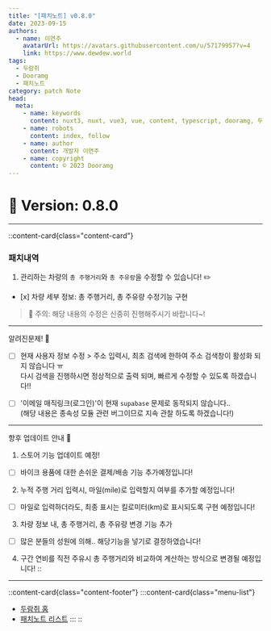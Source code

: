```yaml
---
title: "[패치노트] v0.8.0"
date: 2023-09-15
authors:
  - name: 이연주
    avatarUrl: https://avatars.githubusercontent.com/u/57179957?v=4
    link: https://www.dewdew.world
tags:
  - 두람쥐
  - Dooramg
  - 패치노트
category: patch Note
head:
  meta:
    - name: keywords
      content: nuxt3, nuxt, vue3, vue, content, typescript, dooramg, 두람쥐, 패치노트, patchnote
    - name: robots
      content: index, follow
    - name: author
      content: 개발자 이연주
    - name: copyright
      content: © 2023 Dooramg
---
```


# 🌱 **Version: 0.8.0**

---

::content-card{class="content-card"}
### 패치내역

1. 관리하는 차량의 `총 주행거리`와 `총 주유랑`을 수정할 수 있습니다! ✏️
- [x] 차량 세부 정보: 총 주행거리, 총 주유량 수정기능 구현

> 🚨 주의: 해당 내용의 수정은 신중히 진행해주시기 바랍니다~!

---

알려진문제! 🔧
- [ ] 현재 사용자 정보 수정 > 주소 입력시, 최초 검색에 한하여 주소 검색창이 활성화 되지 않습니다 ㅠ  
  다시 검색을 진행하시면 정상적으로 출력 되며, 빠르게 수정할 수 있도록 하겠습니다!!

- [ ] '이메일 매직링크(로그인)'이 현재 `supabase` 문제로 동작되지 않습니다..  
  (해당 내용은 종속성 모듈 관련 버그이므로 지속 관찰 하도록 하겠습니다!)

---

향후 업데이트 안내 🌱

1. 스토어 기능 업데이트 예정!
- [ ] 바이크 용품에 대한 손쉬운 결제/배송 기능 추가예정입니다!

2. 누적 주행 거리 입력시, 마일(mile)로 입력할지 여부를 추가할 예정입니다!
- [ ] 마일로 입력하더라도, 최종 표시는 킬로미터(km)로 표시되도록 구현 예정입니다!

3. 차량 정보 내, 총 주행거리, 총 주유량 변경 기능 추가
- [ ] 많은 분들의 성원에 의해.. 해당기능을 넣기로 결정하였습니다!

4. 구간 연비를 직전 주유시 총 주행거리와 비교하여 계산하는 방식으로 변경될 예정입니다!
::


---


::content-card{class="content-footer"}
  :::content-card{class="menu-list"}
  - [두람쥐 홈](/)
  - [패치노트 리스트](/patch)
  :::
::